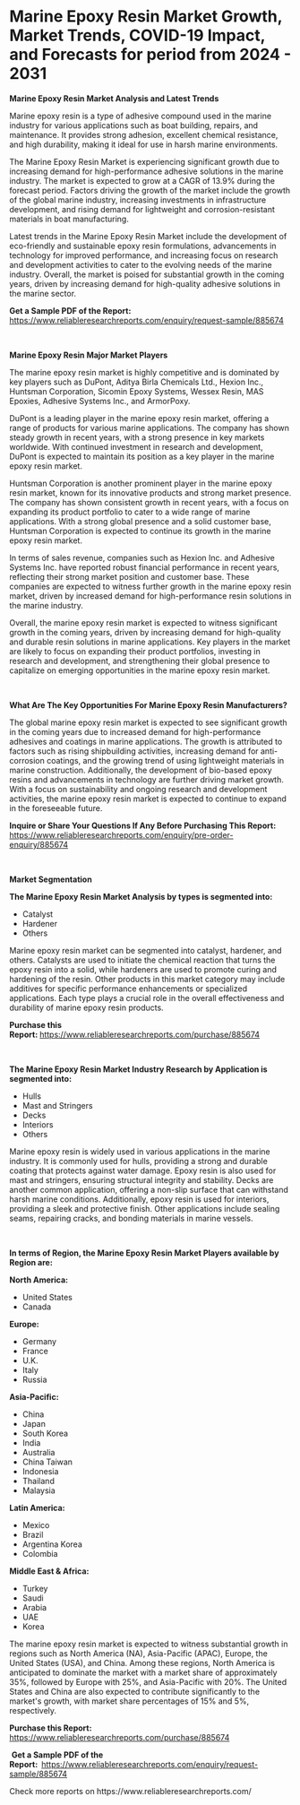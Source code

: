 <p><h1>Marine Epoxy Resin Market Growth, Market Trends, COVID-19 Impact, and Forecasts for period from 2024 - 2031</h1></p><p><strong>Marine Epoxy Resin Market Analysis and Latest Trends</strong></p>
<p><p>Marine epoxy resin is a type of adhesive compound used in the marine industry for various applications such as boat building, repairs, and maintenance. It provides strong adhesion, excellent chemical resistance, and high durability, making it ideal for use in harsh marine environments.</p><p>The Marine Epoxy Resin Market is experiencing significant growth due to increasing demand for high-performance adhesive solutions in the marine industry. The market is expected to grow at a CAGR of 13.9% during the forecast period. Factors driving the growth of the market include the growth of the global marine industry, increasing investments in infrastructure development, and rising demand for lightweight and corrosion-resistant materials in boat manufacturing.</p><p>Latest trends in the Marine Epoxy Resin Market include the development of eco-friendly and sustainable epoxy resin formulations, advancements in technology for improved performance, and increasing focus on research and development activities to cater to the evolving needs of the marine industry. Overall, the market is poised for substantial growth in the coming years, driven by increasing demand for high-quality adhesive solutions in the marine sector.</p></p>
<p><strong>Get a Sample PDF of the Report:&nbsp;</strong> <a href="https://www.reliableresearchreports.com/enquiry/request-sample/885674">https://www.reliableresearchreports.com/enquiry/request-sample/885674</a></p>
<p>&nbsp;</p>
<p><strong>Marine Epoxy Resin Major Market Players</strong></p>
<p><p>The marine epoxy resin market is highly competitive and is dominated by key players such as DuPont, Aditya Birla Chemicals Ltd., Hexion Inc., Huntsman Corporation, Sicomin Epoxy Systems, Wessex Resin, MAS Epoxies, Adhesive Systems Inc., and ArmorPoxy.</p><p>DuPont is a leading player in the marine epoxy resin market, offering a range of products for various marine applications. The company has shown steady growth in recent years, with a strong presence in key markets worldwide. With continued investment in research and development, DuPont is expected to maintain its position as a key player in the marine epoxy resin market.</p><p>Huntsman Corporation is another prominent player in the marine epoxy resin market, known for its innovative products and strong market presence. The company has shown consistent growth in recent years, with a focus on expanding its product portfolio to cater to a wide range of marine applications. With a strong global presence and a solid customer base, Huntsman Corporation is expected to continue its growth in the marine epoxy resin market.</p><p>In terms of sales revenue, companies such as Hexion Inc. and Adhesive Systems Inc. have reported robust financial performance in recent years, reflecting their strong market position and customer base. These companies are expected to witness further growth in the marine epoxy resin market, driven by increased demand for high-performance resin solutions in the marine industry.</p><p>Overall, the marine epoxy resin market is expected to witness significant growth in the coming years, driven by increasing demand for high-quality and durable resin solutions in marine applications. Key players in the market are likely to focus on expanding their product portfolios, investing in research and development, and strengthening their global presence to capitalize on emerging opportunities in the marine epoxy resin market.</p></p>
<p>&nbsp;</p>
<p><strong>What Are The Key Opportunities For Marine Epoxy Resin Manufacturers?</strong></p>
<p><p>The global marine epoxy resin market is expected to see significant growth in the coming years due to increased demand for high-performance adhesives and coatings in marine applications. The growth is attributed to factors such as rising shipbuilding activities, increasing demand for anti-corrosion coatings, and the growing trend of using lightweight materials in marine construction. Additionally, the development of bio-based epoxy resins and advancements in technology are further driving market growth. With a focus on sustainability and ongoing research and development activities, the marine epoxy resin market is expected to continue to expand in the foreseeable future.</p></p>
<p><strong>Inquire or Share Your Questions If Any Before Purchasing This Report:</strong> <a href="https://www.reliableresearchreports.com/enquiry/pre-order-enquiry/885674">https://www.reliableresearchreports.com/enquiry/pre-order-enquiry/885674</a></p>
<p>&nbsp;</p>
<p><strong>Market Segmentation</strong></p>
<p><strong>The Marine Epoxy Resin Market Analysis by types is segmented into:</strong></p>
<p><ul><li>Catalyst</li><li>Hardener</li><li>Others</li></ul></p>
<p><p>Marine epoxy resin market can be segmented into catalyst, hardener, and others. Catalysts are used to initiate the chemical reaction that turns the epoxy resin into a solid, while hardeners are used to promote curing and hardening of the resin. Other products in this market category may include additives for specific performance enhancements or specialized applications. Each type plays a crucial role in the overall effectiveness and durability of marine epoxy resin products.</p></p>
<p><strong>Purchase this Report:&nbsp;</strong><a href="https://www.reliableresearchreports.com/purchase/885674">https://www.reliableresearchreports.com/purchase/885674</a></p>
<p>&nbsp;</p>
<p><strong>The Marine Epoxy Resin Market Industry Research by Application is segmented into:</strong></p>
<p><ul><li>Hulls</li><li>Mast and Stringers</li><li>Decks</li><li>Interiors</li><li>Others</li></ul></p>
<p><p>Marine epoxy resin is widely used in various applications in the marine industry. It is commonly used for hulls, providing a strong and durable coating that protects against water damage. Epoxy resin is also used for mast and stringers, ensuring structural integrity and stability. Decks are another common application, offering a non-slip surface that can withstand harsh marine conditions. Additionally, epoxy resin is used for interiors, providing a sleek and protective finish. Other applications include sealing seams, repairing cracks, and bonding materials in marine vessels.</p></p>
<p>&nbsp;</p>
<p><strong>In terms of Region, the Marine Epoxy Resin Market Players available by Region are:</strong></p>
<p>
    <p> <strong> North America: </strong>
        <ul>
            <li>United States</li>
            <li>Canada</li>
        </ul>
        </p> 
    <p> <strong> Europe: </strong>
        <ul>
            <li>Germany</li>
            <li>France</li>
            <li>U.K.</li>
            <li>Italy</li>
            <li>Russia</li>
        </ul>
        </p> 
    <p> <strong> Asia-Pacific: </strong>
        <ul>
            <li>China</li>
            <li>Japan</li>
            <li>South Korea</li>
            <li>India</li>
            <li>Australia</li>
            <li>China Taiwan</li>
            <li>Indonesia</li>
            <li>Thailand</li>
            <li>Malaysia</li>
        </ul>
        </p> 
    <p> <strong> Latin America: </strong>
        <ul>
            <li>Mexico</li>
            <li>Brazil</li>
            <li>Argentina Korea</li>
            <li>Colombia</li>
        </ul>
        </p> 
    <p> <strong> Middle East & Africa: </strong>
        <ul>
            <li>Turkey</li>
            <li>Saudi</li>
            <li>Arabia</li>
            <li>UAE</li>
            <li>Korea</li>
        </ul>
    </p>
    </p>
<p><p>The marine epoxy resin market is expected to witness substantial growth in regions such as North America (NA), Asia-Pacific (APAC), Europe, the United States (USA), and China. Among these regions, North America is anticipated to dominate the market with a market share of approximately 35%, followed by Europe with 25%, and Asia-Pacific with 20%. The United States and China are also expected to contribute significantly to the market's growth, with market share percentages of 15% and 5%, respectively.</p></p>
<p><strong>Purchase this Report: </strong><a href="https://www.reliableresearchreports.com/purchase/885674">https://www.reliableresearchreports.com/purchase/885674</a></p>
<p>&nbsp;<strong>Get a Sample PDF of the Report:&nbsp;&nbsp;</strong><a href="https://www.reliableresearchreports.com/enquiry/request-sample/885674">https://www.reliableresearchreports.com/enquiry/request-sample/885674</a></p>
<p><strong></strong></p>
<p>Check more reports on https://www.reliableresearchreports.com/</p>